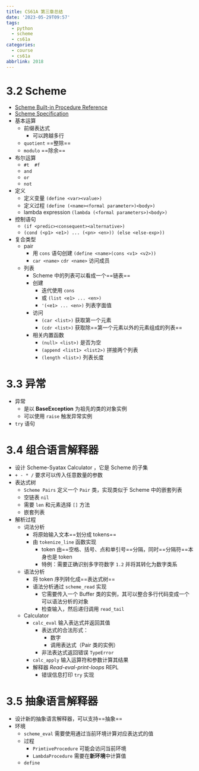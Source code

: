 ```yaml
---
title: CS61A 第三章总结
date: '2023-05-29T09:57'
tags:
  - python
  - scheme
  - cs61a
categories:
  - course
  - cs61a
abbrlink: 2018
---
```


# 3.2 Scheme

-   [Scheme Built-in Procedure Reference](https://inst.eecs.berkeley.edu/~cs61a/fa20/articles/scheme-builtins.html)
-   [Scheme Specification](https://inst.eecs.berkeley.edu/~cs61a/fa20/articles/scheme-spec.html)
- 基本运算
	- 前缀表达式
		- 可以跨越多行
	- `quotient` ==整除==
	- `modulo` ==除余==
- 布尔运算
	- `#t  #f`  
	- `and`
	- `or`
	- `not`
- 定义
	- 定义变量 `(define <var><value>)`
	- 定义过程 `(define (<name><formal parameter>)<body>)`
	- lambda expression `(lambda (<formal parameters>)<body>)`
- 控制语句
	- `(if <predic><consequent><alternative>)`
	- `(cond (<p1> <e1>) ... (<pn> <en>)) (else <else-exp>))`
- 复合类型
	- pair
		- 用 `cons` 语句创建 `(define <name>(cons <v1> <v2>))`
		- `car <name>` `cdr <name>` 访问成员
	- 列表
		- Scheme 中的列表可以看成一个==链表==
		- 创建
			- 迭代使用 `cons`
			- 或 `(list <e1> ... <en>)`
			- `'(<e1> ... <en>)` 列表字面值
		- 访问
			- `(car <list>)` 获取第一个元素
			- `(cdr <list>)` 获取除==第一个元素以外的元素组成的列表==
		-  相关内置函数
			- `(null> <list>)` 是否为空
			- `(append <list1> <list2>)` 拼接两个列表
			- `(length <list>)` 列表长度
  
# 3.3  异常

- 异常
	- 是以 **BaseException** 为祖先的类的对象实例
	- 可以使用 `raise` 触发异常实例
- `try` 语句

# 3.4 组合语言解释器

- 设计 Scheme-Syatax Calculator ，它是 Scheme 的子集
- `+ - * /` 要求可以传入任意数量的参数
- 表达式树
	- `Scheme Pairs` 定义一个 `Pair` 类，实现类似于 Scheme 中的嵌套列表
	- 空链表 `nil`
	- 需要 `len` 和元素选择 `[]` 方法
	- 嵌套列表
- 解析过程
	- 词法分析
		- 将原始输入文本==划分成 tokens==
		- 由 `tokenize_line` 函数实现
			- token 由==空格、括号、点和单引号==分隔，同时==分隔符==本身也是 token
			- 特例：需要正确识别多字符数字 `1.2` 并将其转化为数字类系
	- 语法分析
		- 将 token 序列转化成==表达式树==
		- 语法分析通过 `scheme_read` 实现
			- 它需要传入一个 Buffer 类的实例，其可以整合多行代码变成一个可以语法分析的对象
			- 检查输入，然后递归调用 `read_tail`
	- Calculator
		- `calc_eval`  输入表达式并返回其值
			- 表达式的合法形式：
				- 数字
				- 调用表达式（Pair 类的实例）
			- 非法表达式返回错误 `TypeError`
		- `calc_apply` 输入运算符和参数计算其结果
		- 解释器 *Read-eval-print-loops* REPL
			- 错误信息打印 `try` 实现

# 3.5 抽象语言解释器

- 设计新的抽象语言解释器，可以支持==抽象==
- 环境
	-  `scheme_eval` 需要使用通过当前环境计算对应表达式的值
	- 过程
		- `PrimtiveProcedure` 可能会访问当前环境
		- `LambdaProcedure` 需要在**新环境**中计算值
	- `define` 

